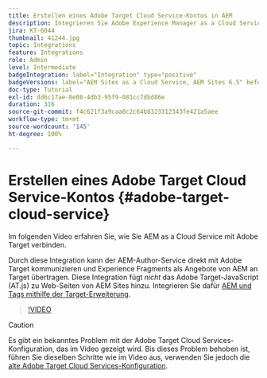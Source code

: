 ```yaml
---
title: Erstellen eines Adobe Target Cloud Service-Kontos in AEM
description: Integrieren Sie Adobe Experience Manager as a Cloud Service mit Adobe Target mithilfe der Cloud Service- und Adobe IMS-Authentifizierung.
jira: KT-6044
thumbnail: 41244.jpg
topic: Integrations
feature: Integrations
role: Admin
level: Intermediate
badgeIntegration: label="Integration" type="positive"
badgeVersions: label="AEM Sites as a Cloud Service, AEM Sites 6.5" before-title="false"
doc-type: Tutorial
exl-id: dd6c17ae-8e08-4db3-95f9-081cc7dbd86e
duration: 316
source-git-commit: f4c621f3a9caa8c2c64b8323312343fe421a5aee
workflow-type: tm+mt
source-wordcount: '145'
ht-degree: 100%

---
```


# Erstellen eines Adobe Target Cloud Service-Kontos {#adobe-target-cloud-service}

Im folgenden Video erfahren Sie, wie Sie AEM as a Cloud Service mit Adobe Target verbinden.

Durch diese Integration kann der AEM-Author-Service direkt mit Adobe Target kommunizieren und Experience Fragments als Angebote von AEM an Target übertragen. Diese Integration fügt *nicht* das Adobe Target-JavaScript (AT.js) zu Web-Seiten von AEM Sites hinzu. Integrieren Sie dafür [AEM und Tags mithilfe der Target-Erweiterung](../experience-platform/data-collection/tags/connect-aem-tag-property-using-ims.md).

>[!VIDEO](https://video.tv.adobe.com/v/329013?quality=12&learn=on&captions=ger)

>[!CAUTION]
>
>Es gibt ein bekanntes Problem mit der Adobe Target Cloud Services-Konfiguration, das im Video gezeigt wird. Bis dieses Problem behoben ist, führen Sie dieselben Schritte wie im Video aus, verwenden Sie jedoch die [alte Adobe Target Cloud Services-Konfiguration](https://experienceleague.adobe.com/docs/experience-manager-learn/aem-target-tutorial/aem-target-implementation/using-aem-cloud-services.html?lang=de).
